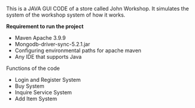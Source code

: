 This is a JAVA GUI CODE of a store called John Workshop. It simulates the system of the workshop system of how it works.


**Requirement to run the project**
- Maven Apache 3.9.9
- Mongodb-driver-sync-5.2.1.jar
- Configuring environmental paths for apache maven
- Any IDE that supports Java

Functions of the code
- Login and Register System
- Buy System
- Inquire Service System
- Add Item System
